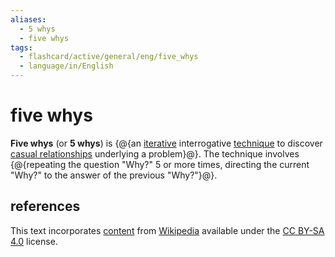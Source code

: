 ```yaml
---
aliases:
  - 5 whys
  - five whys
tags:
  - flashcard/active/general/eng/five_whys
  - language/in/English
---
```


# five whys

__Five whys__ (or __5 whys__) is {@{an [iterative](iteration.md) interrogative [technique](skill.md) to discover [casual relationships](casuality.md) underlying a problem}@}. The technique involves {@{repeating the question "Why?" 5 or more times, directing the current "Why?" to the answer of the previous "Why?"}@}. <!--SR:!2025-04-01,230,330!2026-12-10,698,330-->

## references

This text incorporates [content](https://en.wikipedia.org/wiki/five_whys) from [Wikipedia](Wikipedia.md) available under the [CC BY-SA 4.0](https://creativecommons.org/licenses/by-sa/4.0/) license.
